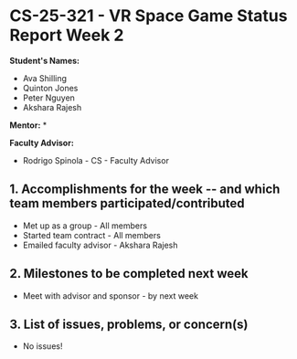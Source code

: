 # CS-25-321 - VR Space Game Status Report Week 2

**Student's Names:**

* Ava Shilling
* Quinton Jones
* Peter Nguyen
* Akshara Rajesh

**Mentor:**
* 

**Faculty Advisor:**
* Rodrigo Spinola - CS - Faculty Advisor

## 1. Accomplishments for the week -- and which team members participated/contributed

* Met up as a group - All members
* Started team contract - All members
* Emailed faculty advisor - Akshara Rajesh

## 2. Milestones to be completed next week

* Meet with advisor and sponsor - by next week 

## 3. List of issues, problems, or concern(s)
* No issues!